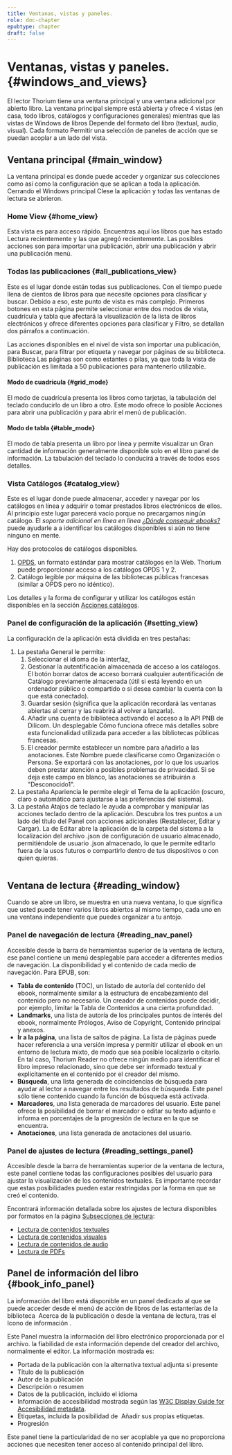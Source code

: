 ```yaml
---
title: Ventanas, vistas y paneles.
role: doc-chapter
epubtype: chapter
draft: false
---
```



# Ventanas, vistas y paneles. {#windows_and_views}

El lector Thorium tiene una ventana principal y una ventana adicional por abierto
libro. La ventana principal siempre está abierta y ofrece 4 vistas (en casa, todo
libros, catálogos y configuraciones generales) mientras que las vistas de Windows de libros
Depende del formato del libro (textual, audio, visual). Cada formato
Permitir una selección de paneles de acción que se puedan acoplar a un lado del
vista.


## Ventana principal {#main_window}

La ventana principal es donde puede acceder y organizar sus colecciones como
así como la configuración que se aplican a toda la aplicación. Cerrando el
Windows principal Clese la aplicación y todas las ventanas de lectura se abrieron.


### Home View {#home_view}

Esta vista es para acceso rápido. Encuentras aquí los libros que has estado
Lectura recientemente y las que agregó recientemente. Las posibles acciones son
para importar una publicación, abrir una publicación y abrir una publicación
menú. <img src="../../resources/images/local-es/th3_main_window_home.png" class="icon" alt="" role="presentation"/>



### Todas las publicaciones {#all_publications_view}
Este es el lugar donde están todas sus publicaciones. Con el tiempo puede
llena de cientos de libros para que necesite opciones para clasificar y buscar.
Debido a eso, este punto de vista es más complejo. Primeros botones en esta página
permite seleccionar entre dos modos de vista, cuadrícula y tabla que afectará
la visualización de la lista de libros electrónicos y ofrece diferentes opciones para clasificar y
Filtro, se detallan dos párrafos a continuación.

Las acciones disponibles en el nivel de vista son importar una publicación, para
Buscar, para filtrar por etiqueta y navegar por páginas de su biblioteca. Biblioteca
Las páginas son como estantes o pilas, ya que toda la vista de publicación es limitada
a 50 publicaciones para mantenerlo utilizable.

#### Modo de cuadrícula {#grid_mode}

El modo de cuadrícula presenta los libros como tarjetas, la tabulación del teclado
conducirlo de un libro a otro. Este modo ofrece lo posible
Acciones para abrir una publicación y para abrir el menú de publicación.

#### Modo de tabla {#table_mode}

El modo de tabla presenta un libro por línea y permite visualizar un
Gran cantidad de información generalmente disponible solo en el libro
panel de información. La tabulación del teclado lo conducirá a través de todos esos
detalles.



### Vista Catálogos {#catalog_view}

Este es el lugar donde puede almacenar, acceder y navegar por los catálogos en línea
y adquirir o tomar prestados libros electrónicos de ellos. Al principio este lugar parecerá
vacío porque no precargamos ningún catálogo. El *soporte adicional en línea
en línea [¿Dónde conseguir
ebooks?](https://thorium.edrlab.org/th3/get_ebooks/)* puede ayudarle a
a identificar los catálogos disponibles si aún no tiene ninguno en mente.

Hay dos protocolos de catálogos disponibles.

1.  [OPDS](https://opds.io/), un formato estándar para mostrar catálogos en
    la Web. Thorium puede proporcionar acceso a los catálogos OPDS 1 y 2.
2.  Catálogo legible por máquina de las bibliotecas públicas francesas (similar a OPDS
    pero no idéntico).

Los detalles y la forma de configurar y utilizar los catálogos están disponibles en la
sección [Acciones catálogos](../111_catalogs_actions/index.xhtml).


### Panel de configuración de la aplicación {#setting_view}

La configuración de la aplicación está dividida en tres pestañas:

1.  La pestaña General le permite:
    1. Seleccionar el idioma de la interfaz,
    2. Gestionar la autentificación almacenada de acceso a los catálogos. El botón <span class="ui_button">borrar datos de acceso</span> borrará cualquier autentificación de Catálogo previamente almacenada (útil si está leyendo en un ordenador público o compartido o si desea cambiar la cuenta con
    la que está conectado).
    3. Guardar sesión (significa que la aplicación recordará las
    ventanas abiertas al cerrar y las reabrirá al volver a lanzarla).
    4. Añadir una cuenta de biblioteca activando el acceso a la API PNB de Dilicom. Un desplegable Cómo funciona ofrece más detalles sobre esta funcionalidad utilizada para acceder a las bibliotecas públicas francesas.
    5. El creador permite establecer un nombre para añadirlo a las anotaciones. Este Nombre puede clasificarse como Organización o Persona. Se exportará con las anotaciones, por lo que los usuarios deben prestar atención a posibles problemas de privacidad. Si se deja este campo en blanco, las anotaciones se atribuirán a "Desconocido1".
2.  La pestaña Apariencia le permite elegir el Tema de la aplicación (oscuro, claro
    o automático para ajustarse a las preferencias del sistema).
3.  La pestaña Atajos de teclado le ayuda a comprobar y manipular las acciones
    teclado dentro de la aplicación. Descubra los tres puntos
    a un lado del título del Panel con acciones adicionales (Restablecer, Editar y
    Cargar). La de Editar abre la aplicación de la carpeta del sistema a la
    localización del archivo .json de configuración de usuario almacenado, permitiéndole
    de usuario .json almacenado, lo que le permite editarlo fuera de la
    usos futuros o compartirlo dentro de tus dispositivos o con quien quieras.
   <img src="../../resources/images/local-es/th3_main_settings_keys_context.png" class="icon" alt="" role="presentation"/>


## Ventana de lectura {#reading_window}

Cuando se abre un libro, se muestra en una nueva ventana, lo que significa que usted
puede tener varios libros abiertos al mismo tiempo, cada uno en una ventana
independiente que puedes organizar a tu antojo.

### Panel de navegación de lectura {#reading_nav_panel}

Accesible desde la barra de herramientas superior de la ventana de lectura, ese panel contiene un menú desplegable para acceder a diferentes medios de navegación. La disponibilidad y el contenido de cada medio de navegación. Para EPUB, son:
* **Tabla de contenido** (TOC), un listado de autoría del contenido del ebook, normalmente similar a la estructura de encabezamiento del contenido pero no necesario. Un creador de contenidos puede decidir, por ejemplo, limitar la Tabla de Contenidos a una cierta profundidad.
* **Landmarks**, una lista de autoría de los principales puntos de interés del ebook, normalmente Prólogos, Aviso de Copyright, Contenido principal y anexos.
* **Ir a la página**, una lista de saltos de página. La lista de páginas puede hacer referencia a una versión impresa y permitir utilizar el ebook en un entorno de lectura mixto, de modo que sea posible localizarlo o citarlo. En tal caso, Thorium Reader no ofrece ningún medio para identificar el libro impreso relacionado, sino que debe ser informado textual y explícitamente en el contenido por el creador del mismo.  
* **Búsqueda**, una lista generada de coincidencias de búsqueda para ayudar al lector a navegar entre los resultados de búsqueda. Este panel sólo tiene contenido cuando la función de búsqueda está activada.
* **Marcadores**, una lista generada de marcadores del usuario. Este panel ofrece la posibilidad de borrar el marcador o editar su texto adjunto e informa en porcentajes de la progresión de lectura en la que se encuentra.
* **Anotaciones**, una lista generada de anotaciones del usuario.

### Panel de ajustes de lectura {#reading_settings_panel}

Accesible desde la barra de herramientas superior de la ventana de lectura, este panel contiene todas las configuraciones posibles del usuario para ajustar la visualización de los contenidos textuales. Es importante recordar que estas posibilidades pueden estar restringidas por la forma en que se creó el contenido.

Encontrará información detallada sobre los ajustes de lectura disponibles por formatos en la página
<a href="../210_reading/index.xhtml">Subsecciones de lectura</a>:
<ul>
   <li>
      <a href="../211_reading_textuals/index.xhtml">Lectura de contenidos textuales</a>
    </li> 
    <li>
      <a href="../212_reading_visuals/index.xhtml">Lectura de contenidos visuales</a>
    </li> 
    <li>
      <a href="../213_reading_auditory/index.xhtml">Lectura de contenidos de audio</a>
    </li>
    <li>
      <a href="../214_reading_pdfs/index.xhtml">Lectura de PDFs</a>
    </li> 
</ul>

## Panel de información del libro {#book_info_panel}

La información del libro está disponible en un panel dedicado al que se puede acceder
desde el menú de acción de libros de las estanterías de la biblioteca
<img src="../../resources/images/icons3/info-icon.svg" class="icon" alt="" role="presentation"/> <span class="ui_button">Acerca de la publicación</span> o desde la ventana de lectura, tras el Icono de información
<img src="../../resources/images/icons3/info-icon.svg" class="icon" alt="" role="presentation"/>.

Este Panel muestra la información del libro electrónico proporcionada por el archivo.
la fiabilidad de esta información depende del creador del archivo, normalmente
el editor. La información mostrada es:

- Portada de la publicación con la alternativa textual adjunta si presente
- Título de la publicación
- Autor de la publicación
- Descripción o resumen
- Datos de la publicación, incluido el idioma
- Información de accesibilidad mostrada según las [W3C Display Guide for Accesibilidad metadata](https://w3c.github.io/publ-a11y/UX-Guide-Metadata/draft/principles/?updated).
- Etiquetas, incluida la posibilidad de <img src="../../resources/images/icons3/tag-icon.svg" class="icon" alt="" role="presentation"/> <span class="ui_button">Añadir</span> sus propias etiquetas.
- Progresión

Este panel tiene la particularidad de no ser acoplable ya que no
proporciona acciones que necesiten tener acceso al contenido principal del
libro.



